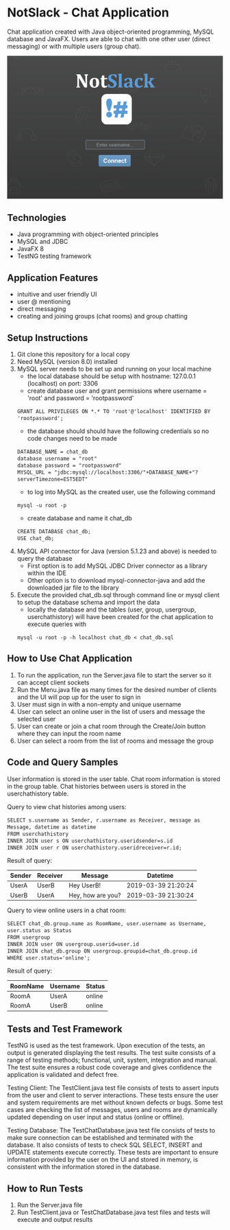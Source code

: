 # NotSlack - Chat Application
Chat application created with Java object-oriented programming, MySQL database and JavaFX.
Users are able to chat with one other user (direct messaging) or with multiple users (group chat).

![](images/AppLogin.PNG)

## Technologies
- Java programming with object-oriented principles
- MySQL and JDBC
- JavaFX 8
- TestNG testing framework

## Application Features
- intuitive and user friendly UI
- user @ mentioning
- direct messaging
- creating and joining groups (chat rooms) and group chatting

## Setup Instructions
1. Git clone this repository for a local copy
2. Need MySQL (version 8.0) installed
3. MySQL server needs to be set up and running on your local machine
	- the local database should be setup with hostname: 127.0.0.1 (localhost) on port: 3306
	- create database user and grant permissions where username = 'root' and password = 'rootpassword'
	```
	GRANT ALL PRIVILEGES ON *.* TO 'root'@'localhost' IDENTIFIED BY 'rootpassword';
	```
	- the database should should have the following credentials so no code changes need to be made
	```
	DATABASE_NAME = chat_db
	database username = "root"
    database password = "rootpassword" 
    MYSQL_URL = "jdbc:mysql://localhost:3306/"+DATABASE_NAME+"?serverTimezone=EST5EDT"
	```
	- to log into MySQL as the created user, use the following command 
	```
	mysql -u root -p
	```
	- create database and name it chat_db
	```
	CREATE DATABASE chat_db;
	USE chat_db;
	```
4. MySQL API connector for Java (version 5.1.23 and above) is needed to query the database
	- First option is to add MySQL JDBC Driver connector as a library within the IDE
	- Other option is to download mysql-connector-java and add the downloaded jar file to the library
5. Execute the provided chat_db.sql through command line or mysql client to setup the database schema and import the data
	- locally the database and the tables (user, group, usergroup, userchathistory) will have been created for the chat application to execute queries with
	```
	mysql -u root -p -h localhost chat_db < chat_db.sql
	```

## How to Use Chat Application
1. To run the application, run the Server.java file to start the server so it can accept client sockets
2. Run the Menu.java file as many times for the desired number of clients and the UI will pop up for the user to sign in
3. User must sign in with a non-empty and unique username
4. User can select an online user in the list of users and message the selected user
5. User can create or join a chat room through the Create/Join button where they can input the room name
6. User can select a room from the list of rooms and message the group

## Code and Query Samples
User information is stored in the user table.
Chat room information is stored in the group table.
Chat histories between users is stored in the userchathistory table.

Query to view chat histories among users:
```
SELECT s.username as Sender, r.username as Receiver, message as Message, datetime as datetime
FROM userchathistory
INNER JOIN user s ON userchathistory.useridsender=s.id
INNER JOIN user r ON userchathistory.useridreceiver=r.id;
```
Result of query:

Sender | Receiver | Message | Datetime
------ | -------- | ------- | --------
UserA | UserB | Hey UserB! | 2019-03-39 21:20:24
UserB | UserA | Hey, how are you? | 2019-03-39 21:30:24

Query to view online users in a chat room:
```
SELECT chat_db.group.name as RoomName, user.username as Username, user.status as Status 
FROM usergroup
INNER JOIN user ON usergroup.userid=user.id
INNER JOIN chat_db.group ON usergroup.groupid=chat_db.group.id
WHERE user.status='online';
```

Result of query:

RoomName | Username | Status
-------- | -------- | ------
RoomA | UserA | online
RoomA | UserB | online

## Tests and Test Framework
TestNG is used as the test framework. Upon execution of the tests, an output is generated displaying the test results.
The test suite consists of a range of testing methods; functional, unit, system, integration and manual. The test suite ensures a robust code coverage and gives confidence the application is validated and defect free.

Testing Client:
The TestClient.java test file consists of tests to assert inputs from the user and client to server interactions. These tests ensure the user and system requirements are met without known defects or bugs. Some test cases are checking the list of messages, users and rooms are dynamically updated depending on user input and status (online or offline).

Testing Database:
The TestChatDatabase.java test file consists of tests to make sure connection can be established and terminated with the database. It also consists of tests to check SQL SELECT, INSERT and UPDATE statements execute correctly. These tests are important to ensure information provided by the user on the UI and stored in memory, is consistent with the information stored in the database.

## How to Run Tests
1. Run the Server.java file
2. Run TestClient.java or TestChatDatabase.java test files and tests will execute and output results
